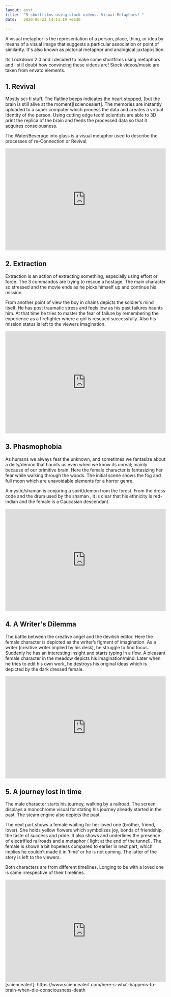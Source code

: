 ```yaml
---
layout: post
title:  "5 shortfilms using stock videos. Visual Metaphors! "
date:   2020-06-23 14:13:19 +0530
 
---
```

A visual metaphor is the representation of a person, place, thing, or idea by means of a visual image that suggests a particular association or point of similarity. It's also known as pictorial metaphor and analogical juxtaposition.

Its Lockdown 2.0 and i decided to make some shortfilms using metaphors and i still doubt how convincing these videos are! Stock videos/music are taken from envato elements.

## 1. Revival

Mostly sci-fi stuff. The flatline beeps indicates the heart stopped, [but the brain is still alive at the moment][sciencealert]. The memories are instantly uploaded to a super computer which process the data and creates a virtual identity of the person. Using cutting edge tech! scientists are able to 3D print the replica of the brain and feeds the processed data so that it acquires consciousness. 

The Water/Beverage into glass is a visual metaphor used to describe the processes of re-Connection or Revival.
<div class='embed-container'>
<iframe width="100%" height="320" src="https://www.youtube.com/embed/DZh6MCja6cs" frameborder="0" allow="accelerometer; autoplay; encrypted-media; gyroscope; picture-in-picture" allowfullscreen></iframe>
</div>

## 2. Extraction

Extraction is an action of extracting something, especially using effort or force. The 3 commandos are trying to rescue a hostage. The main character so stressed and the movie ends as he picks himself up and continue his mission.

From another point of view the boy in chains depicts the soldier’s mind itself.  He has post traumatic stress and feels low as his past failures haunts him. At that time he tries to master the fear of failure by remembering the experience as a firefighter where a girl is rescued successfully.
Also his mission status is left to the viewers imagination.

<div class='embed-container'>
<iframe width="100%" height="320" src="https://www.youtube.com/embed/l6D8cC6R-HE" frameborder="0" allow="accelerometer; autoplay; encrypted-media; gyroscope; picture-in-picture" allowfullscreen></iframe>
</div>

## 3. Phasmophobia

As humans we always fear the unknown, and sometimes we fantasize about a deity/demon that haunts us even when we know its unreal; mainly because of our primitive brain. Here the female character is fantasizing her fear  while walking through the woods. The initial scene shows the fog and full moon which are unavoidable elements for a horror genre.  

A mystic/shaman is conjuring a spirit/demon from the forest.  From the dress code and the drum used by the shaman , it is clear that his ethnicity is red-indian and the female is a Caucasian  descendant.
<div class='embed-container'>
<iframe width="100%" height="320" src="https://www.youtube.com/embed/GOAC7LbUO4I" frameborder="0" allow="accelerometer; autoplay; encrypted-media; gyroscope; picture-in-picture" allowfullscreen></iframe>

</div>

## 4. A Writer's Dilemma

The battle between the creative angel and the devilish editor. Here the female character is depicted as the writer’s figment of imagination. As a writer (creative writer implied by his desk), he struggle to find focus. Suddenly he has an interesting insight and starts typing in a flow.  A pleasant female character in the meadow depicts his imagination/mind. Later when he tries to edit his own work, he destroys his original ideas which is depicted by the dark dressed female.


<div class='embed-container'><iframe width="100%" height="320" src="https://www.youtube.com/embed/eU_q4rpMTEE" frameborder="0" allow="accelerometer; autoplay; encrypted-media; gyroscope; picture-in-picture" allowfullscreen></iframe></div>

## 5. A journey lost in time

The male character starts his journey, walking by a railroad. The screen displays a monochrome visual for stating his journey already started in the past.  The steam engine also depicts the past. 

The next part shows a female waiting for her loved one (brother, friend, lover). She holds yellow flowers which symbolizes joy, bonds of friendship, the taste of success and pride. It also shows and underlines the presence of electrified railroads and a metaphor ( light at the end of the tunnel). The female is shown a bit hopeless compared to earlier in next part, which implies he couldn’t made it in ‘time’ or he is not coming. The latter of the story is left to the viewers.

Both characters are from different timelines. Longing to be with a loved one is same irrespective of their timelines.


<div class='embed-container'><iframe width="100%" height="320" src="https://www.youtube.com/embed/asnT8vLTZGI" frameborder="0" allow="accelerometer; autoplay; encrypted-media; gyroscope; picture-in-picture" allowfullscreen></iframe>
</div>
[sciencealert]: https://www.sciencealert.com/here-s-what-happens-to-brain-when-die-consciousness-death
 